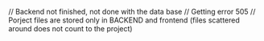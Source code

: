 // Backend not finished, not done with the data base
// Getting error 505
// Porject files are stored only in BACKEND and frontend (files scattered around does not count to the project)
